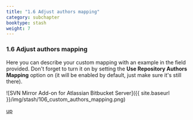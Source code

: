 ```yaml
---
title: "1.6 Adjust authors mapping"
category: subchapter
booktype: stash
weight: 7
---
```


###  1.6 Adjust authors mapping

Here you can describe your custom mapping with an example in the field provided.
Don't forget to turn it on by setting the **Use Repository Authors Mapping** option on (it will be enabled by default, just make sure it's still there).

![SVN Mirror Add-on for Atlassian Bitbucket Server]({{ site.baseurl }}/img/stash/106_custom_authors_mapping.png)

[up](#up)
